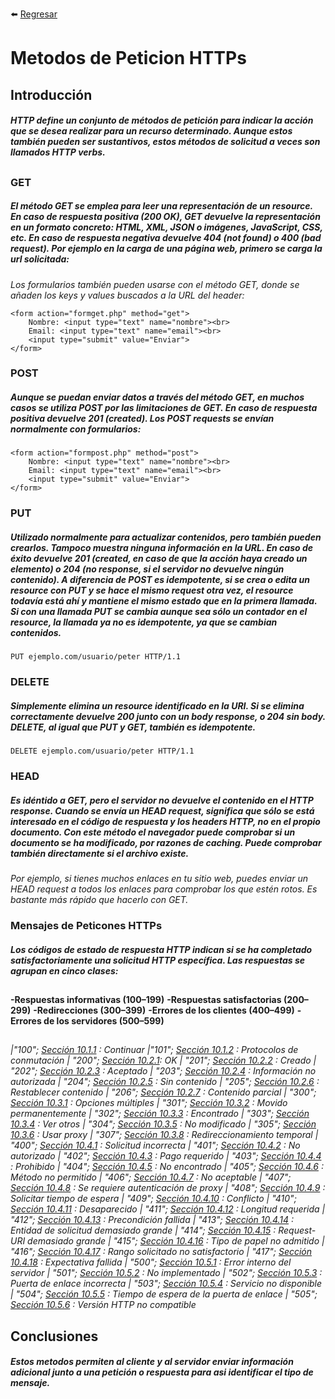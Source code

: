 :arrow_left: [Regresar](https://github.com/ErikMontiel/tarea/edit/master/Metodos_HTTPs/)
# Metodos de Peticion  HTTPs

## Introducción
##### HTTP define un conjunto de métodos de petición para indicar la acción que se desea realizar para un recurso determinado. Aunque estos también pueden ser sustantivos, estos métodos de solicitud a veces son llamados HTTP verbs.
##

### GET
##### El método GET se emplea para leer una representación de un resource. En caso de respuesta positiva (200 OK), GET devuelve la representación en un formato concreto: HTML, XML, JSON o imágenes, JavaScript, CSS, etc. En caso de respuesta negativa devuelve 404 (not found) o 400 (bad request). Por ejemplo en la carga de una página web, primero se carga la url solicitada:

_Los formularios también pueden usarse con el método GET, donde se añaden los keys y values buscados a la URL del header:_ 

```
<form action="formget.php" method="get">
    Nombre: <input type="text" name="nombre"><br>
    Email: <input type="text" name="email"><br>
    <input type="submit" value="Enviar">
</form>
```
### POST
##### Aunque se puedan enviar datos a través del método GET, en muchos casos se utiliza POST por las limitaciones de GET. En caso de respuesta positiva devuelve 201 (created). Los POST requests se envían normalmente con formularios:
```
<form action="formpost.php" method="post">
    Nombre: <input type="text" name="nombre"><br>
    Email: <input type="text" name="email"><br>
    <input type="submit" value="Enviar">
</form>
```

### PUT
##### Utilizado normalmente para actualizar contenidos, pero también pueden crearlos. Tampoco muestra ninguna información en la URL. En caso de éxito devuelve 201 (created, en caso de que la acción haya creado un elemento) o 204 (no response, si el servidor no devuelve ningún contenido). A diferencia de POST es idempotente, si se crea o edita un resource con PUT y se hace el mismo request otra vez, el resource todavía está ahí y mantiene el mismo estado que en la primera llamada. Si con una llamada PUT se cambia aunque sea sólo un contador en el resource, la llamada ya no es idempotente, ya que se cambian contenidos.
```
PUT ejemplo.com/usuario/peter HTTP/1.1
```


### DELETE
##### Simplemente elimina un resource identificado en la URI. Si se elimina correctamente devuelve 200 junto con un body response, o 204 sin body. DELETE, al igual que PUT y GET, también es idempotente.
```
DELETE ejemplo.com/usuario/peter HTTP/1.1
```

### HEAD
##### Es idéntido a GET, pero el servidor no devuelve el contenido en el HTTP response. Cuando se envía un HEAD request, significa que sólo se está interesado en el código de respuesta y los headers HTTP, no en el propio documento. Con este método el navegador puede comprobar si un documento se ha modificado, por razones de caching. Puede comprobar también directamente si el archivo existe.

_Por ejemplo, si tienes muchos enlaces en tu sitio web, puedes enviar un HEAD request a todos los enlaces para comprobar los que estén rotos. Es bastante más rápido que hacerlo con GET._

### Mensajes de Peticones HTTPs

##### Los códigos de estado de respuesta HTTP indican si se ha completado satisfactoriamente una solicitud HTTP específica. Las respuestas se agrupan en cinco clases:
##

**-Respuestas informativas (100–199)**
**-Respuestas satisfactorias (200–299)**
**-Redirecciones (300–399)**
**-Errores de los clientes (400–499)**
**-Errores de los servidores (500–599)**
##

_|"100"; [Sección 10.1.1](https://tools.ietf.org/html/rfc2616#section-10.1.1) : Continuar
|"101"; [Sección 10.1.2](https://tools.ietf.org/html/rfc2616#section-10.1.2) : Protocolos de conmutación
| "200"; [Sección 10.2.1](https://tools.ietf.org/html/rfc2616#section-10.2.1): OK
| "201"; [Sección 10.2.2](https://tools.ietf.org/html/rfc2616#section-10.2.2) : Creado
| "202"; [Sección 10.2.3](https://tools.ietf.org/html/rfc2616#section-10.2.3) : Aceptado
| "203"; [Sección 10.2.4](https://tools.ietf.org/html/rfc2616#section-10.2.4) : Información no autorizada
| "204"; [Sección 10.2.5](https://tools.ietf.org/html/rfc2616#section-10.2.5) : Sin contenido
| "205"; [Sección 10.2.6](https://tools.ietf.org/html/rfc2616#section-10.2.6) : Restablecer contenido
| "206"; [Sección 10.2.7](https://tools.ietf.org/html/rfc2616#section-10.2.7) : Contenido parcial
| "300"; [Sección 10.3.1](https://tools.ietf.org/html/rfc2616#section-10.3.1) : Opciones múltiples
| "301"; [Sección 10.3.2](https://tools.ietf.org/html/rfc2616#section-10.3.2) : Movido permanentemente
| "302"; [Sección 10.3.3](https://tools.ietf.org/html/rfc2616#section-10.3.3) : Encontrado
| "303"; [Sección 10.3.4](https://tools.ietf.org/html/rfc2616#section-10.3.4) : Ver otros
| "304"; [Sección 10.3.5](https://tools.ietf.org/html/rfc2616#section-10.3.5) : No modificado
| "305"; [Sección 10.3.6](https://tools.ietf.org/html/rfc2616#section-10.3.6) : Usar proxy
| "307"; [Sección 10.3.8](https://tools.ietf.org/html/rfc2616#section-10.3.8) : Redireccionamiento temporal
| "400"; [Sección 10.4.1](https://tools.ietf.org/html/rfc2616#section-10.4.1) : Solicitud incorrecta
| "401"; [Sección 10.4.2](https://tools.ietf.org/html/rfc2616#section-10.4.2) : No autorizado
| "402"; [Sección 10.4.3](https://tools.ietf.org/html/rfc2616#section-10.4.3) : Pago requerido
| "403"; [Sección 10.4.4](https://tools.ietf.org/html/rfc2616#section-10.4.4) : Prohibido
| "404"; [Sección 10.4.5](https://tools.ietf.org/html/rfc2616#section-10.4.5) : No encontrado
| "405"; [Sección 10.4.6](https://tools.ietf.org/html/rfc2616#section-10.4.6) : Método no permitido
| "406"; [Sección 10.4.7](https://tools.ietf.org/html/rfc2616#section-10.4.7) : No aceptable
| "407"; [Sección 10.4.8](https://tools.ietf.org/html/rfc2616#section-10.4.8) : Se requiere autenticación de proxy
| "408"; [Sección 10.4.9](https://tools.ietf.org/html/rfc2616#section-10.4.9) : Solicitar tiempo de espera
| "409"; [Sección 10.4.10](https://tools.ietf.org/html/rfc2616#section-10.4.10) : Conflicto
| "410"; [Sección 10.4.11](https://tools.ietf.org/html/rfc2616#section-10.4.11) : Desaparecido
| "411"; [Sección 10.4.12](https://tools.ietf.org/html/rfc2616#section-10.4.12) : Longitud requerida
| "412"; [Sección 10.4.13](https://tools.ietf.org/html/rfc2616#section-10.4.13) : Precondición fallida
| "413"; [Sección 10.4.14](https://tools.ietf.org/html/rfc2616#section-10.4.14) : Entidad de solicitud demasiado grande
| "414"; [Sección 10.4.15](https://tools.ietf.org/html/rfc2616#section-10.4.15) : Request-URI demasiado grande
| "415"; [Sección 10.4.16](https://tools.ietf.org/html/rfc2616#section-10.4.16) : Tipo de papel no admitido
| "416"; [Sección 10.4.17](https://tools.ietf.org/html/rfc2616#section-10.4.17) : Rango solicitado no satisfactorio
| "417"; [Sección 10.4.18](https://tools.ietf.org/html/rfc2616#section-10.4.18) : Expectativa fallida
| "500"; [Sección 10.5.1](https://tools.ietf.org/html/rfc2616#section-10.5.1) : Error interno del servidor
| "501"; [Sección 10.5.2](https://tools.ietf.org/html/rfc2616#section-10.5.2) : No implementado
| "502"; [Sección 10.5.3](https://tools.ietf.org/html/rfc2616#section-10.5.3) : Puerta de enlace incorrecta
| "503"; [Sección 10.5.4](https://tools.ietf.org/html/rfc2616#section-10.5.4) : Servicio no disponible
| "504"; [Sección 10.5.5](https://tools.ietf.org/html/rfc2616#section-10.5.5) : Tiempo de espera de la puerta de enlace
| "505"; [Sección 10.5.6](https://tools.ietf.org/html/rfc2616#section-10.5.6) : Versión HTTP no compatible_


## Conclusiones

##### Estos metodos permiten al cliente y al servidor enviar información adicional junto a una petición o respuesta para asi identificar el tipo de mensaje. 
